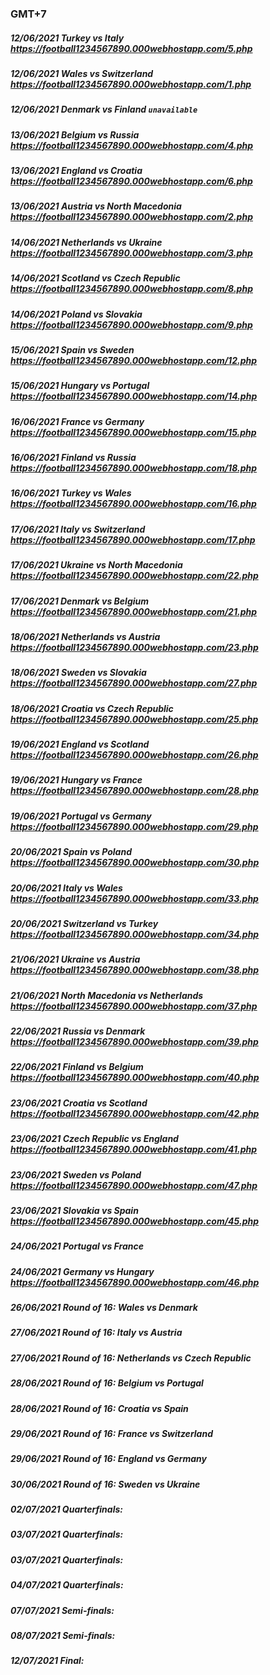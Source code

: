 ### GMT+7
##### 12/06/2021 Turkey vs Italy https://football1234567890.000webhostapp.com/5.php
##### 12/06/2021 Wales vs Switzerland https://football1234567890.000webhostapp.com/1.php
##### 12/06/2021 Denmark vs Finland `unavailable`
##### 13/06/2021 Belgium vs Russia https://football1234567890.000webhostapp.com/4.php
##### 13/06/2021 England vs Croatia https://football1234567890.000webhostapp.com/6.php
##### 13/06/2021 Austria vs North Macedonia https://football1234567890.000webhostapp.com/2.php
##### 14/06/2021 Netherlands vs Ukraine https://football1234567890.000webhostapp.com/3.php
##### 14/06/2021 Scotland vs Czech Republic https://football1234567890.000webhostapp.com/8.php
##### 14/06/2021 Poland vs Slovakia https://football1234567890.000webhostapp.com/9.php
##### 15/06/2021 Spain vs Sweden https://football1234567890.000webhostapp.com/12.php
##### 15/06/2021 Hungary vs Portugal https://football1234567890.000webhostapp.com/14.php
##### 16/06/2021 France vs Germany https://football1234567890.000webhostapp.com/15.php
##### 16/06/2021 Finland vs Russia https://football1234567890.000webhostapp.com/18.php
##### 16/06/2021 Turkey vs Wales https://football1234567890.000webhostapp.com/16.php
##### 17/06/2021 Italy vs Switzerland https://football1234567890.000webhostapp.com/17.php
##### 17/06/2021 Ukraine vs North Macedonia https://football1234567890.000webhostapp.com/22.php
##### 17/06/2021 Denmark vs Belgium https://football1234567890.000webhostapp.com/21.php
##### 18/06/2021 Netherlands vs Austria https://football1234567890.000webhostapp.com/23.php
##### 18/06/2021 Sweden vs Slovakia https://football1234567890.000webhostapp.com/27.php
##### 18/06/2021 Croatia vs Czech Republic https://football1234567890.000webhostapp.com/25.php
##### 19/06/2021 England vs Scotland https://football1234567890.000webhostapp.com/26.php
##### 19/06/2021 Hungary vs France https://football1234567890.000webhostapp.com/28.php
##### 19/06/2021 Portugal vs Germany https://football1234567890.000webhostapp.com/29.php
##### 20/06/2021 Spain vs Poland https://football1234567890.000webhostapp.com/30.php
##### 20/06/2021 Italy vs Wales https://football1234567890.000webhostapp.com/33.php
##### 20/06/2021 Switzerland vs Turkey https://football1234567890.000webhostapp.com/34.php
##### 21/06/2021 Ukraine vs Austria https://football1234567890.000webhostapp.com/38.php
##### 21/06/2021 North Macedonia vs Netherlands https://football1234567890.000webhostapp.com/37.php
##### 22/06/2021 Russia vs Denmark https://football1234567890.000webhostapp.com/39.php
##### 22/06/2021 Finland vs Belgium https://football1234567890.000webhostapp.com/40.php
##### 23/06/2021 Croatia vs Scotland https://football1234567890.000webhostapp.com/42.php
##### 23/06/2021 Czech Republic vs England https://football1234567890.000webhostapp.com/41.php
##### 23/06/2021 Sweden vs Poland https://football1234567890.000webhostapp.com/47.php
##### 23/06/2021 Slovakia vs Spain https://football1234567890.000webhostapp.com/45.php
##### 24/06/2021 Portugal vs France 
##### 24/06/2021 Germany vs Hungary https://football1234567890.000webhostapp.com/46.php
##### 26/06/2021 Round of 16: Wales vs Denmark
##### 27/06/2021 Round of 16: Italy vs Austria
##### 27/06/2021 Round of 16: Netherlands vs Czech Republic
##### 28/06/2021 Round of 16: Belgium vs Portugal
##### 28/06/2021 Round of 16: Croatia vs Spain
##### 29/06/2021 Round of 16: France vs Switzerland
##### 29/06/2021 Round of 16: England vs Germany
##### 30/06/2021 Round of 16: Sweden vs Ukraine
##### 02/07/2021 Quarterfinals:  
##### 03/07/2021 Quarterfinals:  
##### 03/07/2021 Quarterfinals:  
##### 04/07/2021 Quarterfinals:  
##### 07/07/2021 Semi-finals:  
##### 08/07/2021 Semi-finals:  
##### 12/07/2021 Final: 
